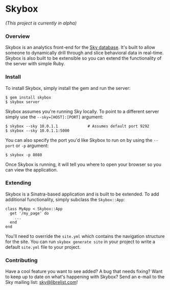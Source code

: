 Skybox
======

_(This project is currently in alpha)_

### Overview

Skybox is an analytics front-end for the [Sky database](https://github.com/skydb/sky).
It's built to allow someone to dynamically drill through and slice behavioral data in real-time.
Skybox is also built to be extensible so you can extend the functionality of the server with simple Ruby.


### Install

To install Skybox, simply install the gem and run the server:

    $ gem install skybox
    $ skybox server

Skybox assumes you're running Sky locally.
To point to a different server simply use the `--sky=[HOST]:[PORT]` argument:

    $ skybox --sky 10.0.1.1             # Assumes default port 9292
    $ skybox --sky 10.0.1.1:5000

You can also specify the port you'd like Skybox to run on by using the `--port` or `-p` argument:

    $ skybox -p 8080

Once Skybox is running, it will tell you where to open your browser so you can view the application.


### Extending

Skybox is a Sinatra-based application and is built to be extended.
To add additional functionality, simply subclass the `Skybox::App`:

    class MyApp < Skybox::App
      get '/my_page' do
        ...
      end
    end

You'll need to override the `site.yml` which contains the navigation structure for the site.
You can run `skybox generate site` in your project to write a default `site.yml` file to your project.


### Contributing

Have a cool feature you want to see added?
A bug that needs fixing?
Want to keep up to date on what's happening with Skybox?
Send an e-mail to the Sky mailing list: [sky@librelist.com](mailto:sky@librelist.com)!